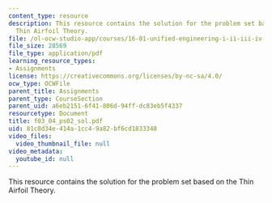 ```yaml
---
content_type: resource
description: This resource contains the solution for the problem set based on the
  Thin Airfoil Theory.
file: /ol-ocw-studio-app/courses/16-01-unified-engineering-i-ii-iii-iv-fall-2005-spring-2006/81c8d34e414a1cc49a82bf6cd1833348_f03_04_ps02_sol.pdf
file_size: 28569
file_type: application/pdf
learning_resource_types:
- Assignments
license: https://creativecommons.org/licenses/by-nc-sa/4.0/
ocw_type: OCWFile
parent_title: Assignments
parent_type: CourseSection
parent_uid: a6eb2151-6f41-806d-94ff-dc83eb5f4337
resourcetype: Document
title: f03_04_ps02_sol.pdf
uid: 81c8d34e-414a-1cc4-9a82-bf6cd1833348
video_files:
  video_thumbnail_file: null
video_metadata:
  youtube_id: null
---
```

This resource contains the solution for the problem set based on the Thin Airfoil Theory.